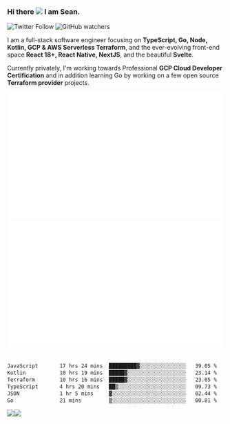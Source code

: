 ### Hi there <img src="https://raw.githubusercontent.com/MartinHeinz/MartinHeinz/master/wave.gif" width="30" /> I am Sean.
![Twitter Follow](https://img.shields.io/twitter/follow/JuniorDEVed?style=social)  ![GitHub watchers](https://img.shields.io/github/watchers/JuniorDEVed/JuniorDEVed?style=social)

I am a full-stack software engineer focusing on **TypeScript, Go, Node, Kotlin, GCP & AWS Serverless Terraform**, and the ever-evolving front-end space **React 18+, React Native, NextJS**, and the beautiful **Svelte**.

Currently privately, I'm working towards Professional **GCP Cloud Developer Certification** and in addition learning Go by working on a few open source **Terraform provider** projects.

 <!--
https://github.community/t/support-theme-context-for-images-in-light-vs-dark-mode/147981/84
-->
<a href="https://github.com/jstrieb/github-stats">
<img src="https://github.com/algoflows/github-stats/blob/master/generated/overview.svg#gh-light-mode-only" />
<img src="https://github.com/algoflows/github-stats/blob/master/generated/languages.svg#gh-light-mode-only" />
<!--
<img src="https://github.com/algoflows/github-stats/blob/master/generated/overview.svg#gh-dark-mode-only" />
<img src="https://github.com/algoflows/github-stats/blob/master/generated/languages.svg#gh-dark-mode-only" />
-->
</a>

<br>
<br>
 
 <!--START_SECTION:waka-->

```text
JavaScript       17 hrs 24 mins  █████████▓░░░░░░░░░░░░░░░   39.05 %
Kotlin           10 hrs 19 mins  █████▓░░░░░░░░░░░░░░░░░░░   23.14 %
Terraform        10 hrs 16 mins  █████▓░░░░░░░░░░░░░░░░░░░   23.05 %
TypeScript       4 hrs 20 mins   ██▒░░░░░░░░░░░░░░░░░░░░░░   09.73 %
JSON             1 hr 5 mins     ▓░░░░░░░░░░░░░░░░░░░░░░░░   02.44 %
Go               21 mins         ▒░░░░░░░░░░░░░░░░░░░░░░░░   00.81 %
```

<!--END_SECTION:waka-->

<img width="145" src="https://badges.images.credential.net/1548277101436.png"><img width="145" src="https://images.credly.com/size/340x340/images/99289602-861e-4929-8277-773e63a2fa6f/image.png">
